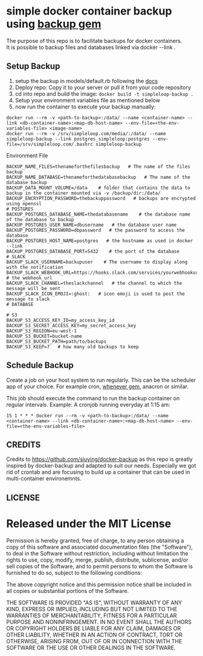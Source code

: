 # simple docker container backup using [backup gem](https://github.com/backup/backup)

The purpose of this repo is to facilitate backups for docker containers.  
It is possible to backup files and databases linked via docker --link .

## Setup Backup

1. setup the backup in models/default.rb following the [docs](http://meskyanichi.github.io/backup/v4/getting-started/)
2. Deploy repo: Copy it to your server or pull it from your code repository  
3. cd into repo and build the image: ```docker build -t simpleloop-backup .```
4. Setup your environment variables file as mentioned below
5. now run the container to execute your backup manually:

```
docker run --rm -v <path-to-backup>:/data/ --name <container-name> --link <db-container-name>:<map-db-host-name> --env-file=<the-env-variables-file> <image-name>  
docker run --rm -v /srv/simpleloop.com/media/:/data/ --name simpleloop-backup --link postgres_simpleloop:postgres --env-file=/srv/simpleloop.com/.bashrc simpleloop-backup
```


Environment File

    BACKUP_NAME_FILES=thenameforthefilesbackup   # The name of the files backup
    BACKUP_NAME_DATABASE=thenameforthedatabasebackup   # The name of the database backup
    BACKUP_DATA_MOUNT_VOLUME=/data    # folder that contains the data to backup in the container mounted via -v /backup/dir:/data/
    BACKUP_ENCRYPTION_PASSWORD=thebackuppassword   # backups are encrypted using openssl
    # POSTGRES
    BACKUP_POSTGRES_DATABASE_NAME=thedatabasename    # the database name of the database to backup
    BACKUP_POSTGRES_USER_NAME=dbusername   # the database user name
    BACKUP_POSTGRES_PASSWORD=dbpassword   # the password to access the database
    BACKUP_POSTGRES_HOST_NAME=postgres   # the hostname as used in docker --link
    BACKUP_POSTGRES_DATABASE_PORT=5432    # the port of the database
    # SLACK
    BACKUP_SLACK_USERNAME=backupuser    # The username to display along with the notification
    BACKUP_SLACK_WEBHOOK_URL=https://hooks.slack.com/services/yourwebhookurl   # the webhook_url
    BACKUP_SLACK_CHANNEL=theslackchannel   # the channel to which the message will be sent
    BACKUP_SLACK_ICON_EMOJI=:ghost:   # icon emoji is used to post the message to slack
    # DATABASE

    # S3
    BACKUP_S3_ACCESS_KEY_ID=my_access_key_id
    BACKUP_S3_SECRET_ACCESS_KEY=my_secret_access_key
    BACKUP_S3_REGION=eu-west-1
    BACKUP_S3_BUCKET=bucket-name
    BACKUP_S3_BUCKET_PATH=path/to/backups
    BACKUP_S3_KEEP=7   # how many old backups to keep




## Schedule Backup

Create a job on your host system to run regularly. This can be the scheduler app of your choice. For example cron, [whenever gem](https://github.com/javan/whenever), anacron or similar.

This job should execute the command to run the backup container on regular intervals. Example:
A cronjob running everyday at 1:15 am:

```
15 1 * * * docker run --rm -v <path-to-backup>:/data/ --name <container-name> --link <db-container-name>:<map-db-host-name> --env-file=<the-env-variables-file>
```


## CREDITS

Credits to https://github.com/siuying/docker-backup as this repo is greatly inspired by docker-backup and
adapted to suit our needs. Especially we got rid of crontab and are focusing to build up a container that
can be used in multi-container environemnts.


## LICENSE

Released under the MIT License
==============================

Permission is hereby granted, free of charge, to any person obtaining a copy
of this software and associated documentation files (the "Software"), to deal
in the Software without restriction, including without limitation the rights
to use, copy, modify, merge, publish, distribute, sublicense, and/or sell
copies of the Software, and to permit persons to whom the Software is
furnished to do so, subject to the following conditions:

The above copyright notice and this permission notice shall be included in
all copies or substantial portions of the Software.

THE SOFTWARE IS PROVIDED "AS IS", WITHOUT WARRANTY OF ANY KIND, EXPRESS OR
IMPLIED, INCLUDING BUT NOT LIMITED TO THE WARRANTIES OF MERCHANTABILITY,
FITNESS FOR A PARTICULAR PURPOSE AND NONINFRINGEMENT. IN NO EVENT SHALL THE
AUTHORS OR COPYRIGHT HOLDERS BE LIABLE FOR ANY CLAIM, DAMAGES OR OTHER
LIABILITY, WHETHER IN AN ACTION OF CONTRACT, TORT OR OTHERWISE, ARISING FROM,
OUT OF OR IN CONNECTION WITH THE SOFTWARE OR THE USE OR OTHER DEALINGS IN
THE SOFTWARE.
